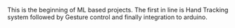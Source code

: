 This is the beginning of ML based projects.
The first in line is Hand Tracking system followed by Gesture control and finally integration to arduino.